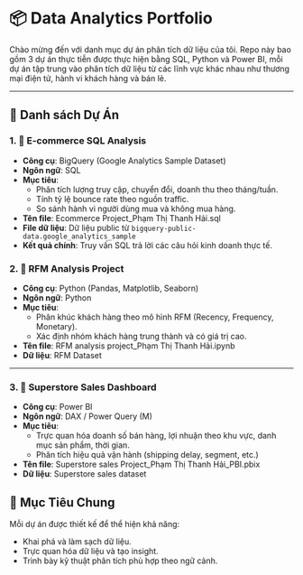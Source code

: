 # 📦 Data Analytics Portfolio

Chào mừng đến với danh mục dự án phân tích dữ liệu của tôi. Repo này bao gồm 3 dự án thực tiễn được thực hiện bằng SQL, Python và Power BI, mỗi dự án tập trung vào phân tích dữ liệu từ các lĩnh vực khác nhau như thương mại điện tử, hành vi khách hàng và bán lẻ.

---

## 📁 Danh sách Dự Án

### 1. 🛒 E-commerce SQL Analysis

- **Công cụ**: BigQuery (Google Analytics Sample Dataset)
- **Ngôn ngữ**: SQL
- **Mục tiêu**:
  - Phân tích lượng truy cập, chuyển đổi, doanh thu theo tháng/tuần.
  - Tính tỷ lệ bounce rate theo nguồn traffic.
  - So sánh hành vi người dùng mua và không mua hàng.
- **Tên file**: Ecommerce Project_Phạm Thị Thanh Hải.sql
- **File dữ liệu**: Dữ liệu public từ `bigquery-public-data.google_analytics_sample`
- **Kết quả chính**: Truy vấn SQL trả lời các câu hỏi kinh doanh thực tế.

### 2. 👥 RFM Analysis Project

- **Công cụ**: Python (Pandas, Matplotlib, Seaborn)
- **Ngôn ngữ**: Python
- **Mục tiêu**:
  - Phân khúc khách hàng theo mô hình RFM (Recency, Frequency, Monetary).
  - Xác định nhóm khách hàng trung thành và có giá trị cao.
- **Tên file**: RFM analysis project_Phạm Thị Thanh Hải.ipynb
- **Dữ liệu**: RFM Dataset
---

### 3. 🏬 Superstore Sales Dashboard

- **Công cụ**: Power BI
- **Ngôn ngữ**: DAX / Power Query (M)
- **Mục tiêu**:
  - Trực quan hóa doanh số bán hàng, lợi nhuận theo khu vực, danh mục sản phẩm, thời gian.
  - Phân tích hiệu quả vận hành (shipping delay, segment, etc.)
- **Tên file**: Superstore sales Project_Phạm Thị Thanh Hải_PBI.pbix
- **Dữ liệu**: Superstore sales dataset 

## 🧠 Mục Tiêu Chung

Mỗi dự án được thiết kế để thể hiện khả năng:
- Khai phá và làm sạch dữ liệu.
- Trực quan hóa dữ liệu và tạo insight.
- Trình bày kỹ thuật phân tích phù hợp theo ngữ cảnh.


